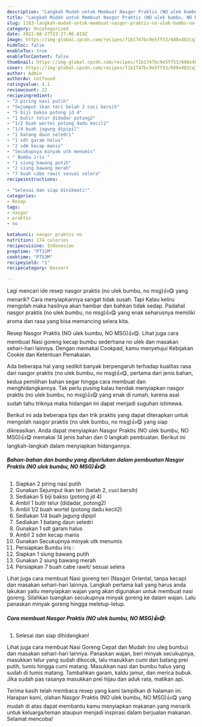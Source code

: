 ```yaml
---
description: "Langkah Mudah untuk Membuat Nasgor Praktis (NO ulek bumbu, NO MSG)👍😋 yang Sempurna, Buat Buka Puasa Lezat Sekali"
title: "Langkah Mudah untuk Membuat Nasgor Praktis (NO ulek bumbu, NO MSG)👍😋 yang Sempurna, Buat Buka Puasa Lezat Sekali"
slug: 1183-langkah-mudah-untuk-membuat-nasgor-praktis-no-ulek-bumbu-no-msg-yang-sempurna-buat-buka-puasa-lezat-sekali
category: Uncategorized
date: 2022-08-27T23:27:06.819Z
image: https://img-global.cpcdn.com/recipes/f1b1747bc9e5ff53/680x482cq70/nasgor-praktis-no-ulek-bumbu-no-msg-foto-resep-utama.jpg
hideToc: false
enableToc: true
enableTocContent: false
thumbnail: https://img-global.cpcdn.com/recipes/f1b1747bc9e5ff53/680x482cq70/nasgor-praktis-no-ulek-bumbu-no-msg-foto-resep-utama.jpg
cover: https://img-global.cpcdn.com/recipes/f1b1747bc9e5ff53/680x482cq70/nasgor-praktis-no-ulek-bumbu-no-msg-foto-resep-utama.jpg
author: Admin
authorAv: notfound
ratingvalue: 4.1
reviewcount: 22
recipeingredient:
- "2 piring nasi putih"
- "Sejumput ikan teri belah 2 cuci bersih"
- "5 biji bakso potong jd 4"
- "1 butir telur didadar potong2"
- "1/2 buah wortel potong dadu kecil2"
- "1/4 buah jagung dipipil"
- "1 batang daun seledri"
- "1 sdt garam halus"
- "2 sdm kecap manis"
- "Secukupnya minyak utk menumis"
- " Bumbu iris "
- "1 siung bawang putih"
- "2 siung bawang merah"
- "7 buah cabe rawit sesuai selera"
recipeinstructions:

- "Selesai dan siap dinikmati!"
categories:
- Resep
tags:
- nasgor
- praktis
- no

katakunci: nasgor praktis no 
nutrition: 174 calories
recipecuisine: Indonesian
preptime: "PT31M"
cooktime: "PT53M"
recipeyield: "1"
recipecategory: Dessert

---
```



Lagi mencari ide resep nasgor praktis (no ulek bumbu, no msg)👍😋 yang menarik? Cara menyiapkannya sangat tidak susah. Tapi Kalau keliru mengolah maka hasilnya akan hambar dan bahkan tidak sedap. Padahal nasgor praktis (no ulek bumbu, no msg)👍😋 yang enak seharusnya memiliki aroma dan rasa yang bisa memancing selera kita.


Resep Nasgor Praktis (NO ulek bumbu, NO MSG)👍😋. Lihat juga cara membuat Nasi goreng kecap bumbu sederhana no ulek dan masakan sehari-hari lainnya. Dengan memakai Cookpad, kamu menyetujui Kebijakan Cookie dan Ketentuan Pemakaian.

Ada beberapa hal yang sedikit banyak berpengaruh terhadap kualitas rasa dari nasgor praktis (no ulek bumbu, no msg)👍😋, pertama dari jenis bahan, kedua pemilihan bahan segar hingga cara membuat dan menghidangkannya. Tak perlu pusing kalau hendak menyiapkan nasgor praktis (no ulek bumbu, no msg)👍😋 yang enak di rumah, karena asal sudah tahu triknya maka hidangan ini dapat menjadi suguhan istimewa.


Berikut ini ada beberapa tips dan trik praktis yang dapat diterapkan untuk mengolah nasgor praktis (no ulek bumbu, no msg)👍😋 yang siap dikreasikan. Anda dapat menyiapkan Nasgor Praktis (NO ulek bumbu, NO MSG)👍😋 memakai 14 jenis bahan dan 0 langkah pembuatan. Berikut ini langkah-langkah dalam menyiapkan hidangannya.

<!--inarticleads1-->

##### Bahan-bahan dan bumbu yang diperlukan dalam pembuatan Nasgor Praktis (NO ulek bumbu, NO MSG)👍😋:

1. Siapkan 2 piring nasi putih
1. Gunakan Sejumput ikan teri (belah 2, cuci bersih)
1. Sediakan 5 biji bakso (potong jd 4)
1. Ambil 1 butir telur (didadar, potong2)
1. Ambil 1/2 buah wortel (potong dadu kecil2)
1. Sediakan 1/4 buah jagung dipipil
1. Sediakan 1 batang daun seledri
1. Gunakan 1 sdt garam halus
1. Ambil 2 sdm kecap manis
1. Gunakan Secukupnya minyak utk menumis
1. Persiapkan  Bumbu iris :
1. Siapkan 1 siung bawang putih
1. Gunakan 2 siung bawang merah
1. Persiapkan 7 buah cabe rawit/ sesuai selera


Lihat juga cara membuat Nasi goreng teri (Nasgor Oriental, tanpa kecap) dan masakan sehari-hari lainnya. Langkah pertama kali yang harus anda lakukan yaitu menyiapkan wajan yang akan digunakan untuk membuat nasi goreng. Silahkan tuangkan secukupnya minyak goreng ke dalam wajan. Lalu panaskan minyak goreng hingga meletup-letup. 

<!--inarticleads2-->

##### Cara membuat Nasgor Praktis (NO ulek bumbu, NO MSG)👍😋:


1. Selesai dan siap dihidangkan!

Lihat juga cara membuat Nasi Goreng Cepat dan Mudah (no uleg bumbu) dan masakan sehari-hari lainnya. Panaskan wajan, beri minyak secukupnya, masukkan telur yang sudah dikocok, lalu masukkan cumi dan batang prei putih, tumis hingga cumi matang. Masukkan nasi dan bumbu halus yang sudah di tumis matang. Tambahkan garam, kaldu jamur, dan merica bubuk. Jika sudah pas rasanya masukkan prei hijau dan aduk rata, matikan api. 

Terima kasih telah membaca resep yang kami tampilkan di halaman ini. Harapan kami, olahan Nasgor Praktis (NO ulek bumbu, NO MSG)👍😋 yang mudah di atas dapat membantu kamu menyiapkan makanan yang menarik untuk keluarga/teman ataupun menjadi inspirasi dalam berjualan makanan. Selamat mencoba!
